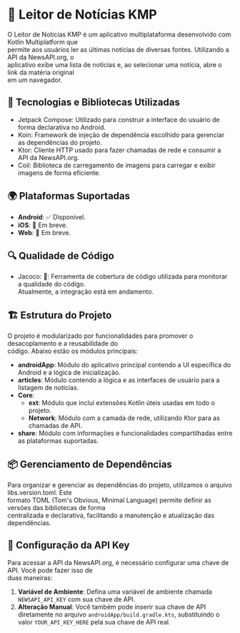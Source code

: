 
# 📰 Leitor de Notícias KMP
O Leitor de Notícias KMP é um aplicativo multiplataforma desenvolvido com Kotlin Multiplatform que  
permite aos usuários ler as últimas notícias de diversas fontes. Utilizando a API da NewsAPI.org, o  
aplicativo exibe uma lista de notícias e, ao selecionar uma notícia, abre o link da matéria original  
em um navegador.

## 🚀 Tecnologias e Bibliotecas Utilizadas
- Jetpack Compose: Utilizado para construir a interface do usuário de forma declarativa no Android.
- Koin: Framework de injeção de dependência escolhido para gerenciar as dependências do projeto.
- Ktor: Cliente HTTP usado para fazer chamadas de rede e consumir a API da NewsAPI.org.
- Coil: Biblioteca de carregamento de imagens para carregar e exibir imagens de forma eficiente.

## 🌍 Plataformas Suportadas
-   **Android**: ✅ Disponível.
-   **iOS**: 🚧 Em breve.
-   **Web**: 🚧 Em breve.

## 🔍 Qualidade de Código
- Jacoco: 🚧: Ferramenta de cobertura de código utilizada para monitorar a qualidade do código.  
  Atualmente, a integração está em andamento.

## 🏗 Estrutura do Projeto
O projeto é modularizado por funcionalidades para promover o desacoplamento e a reusabilidade do  
código. Abaixo estão os módulos principais:

-   **androidApp**: Módulo do aplicativo principal contendo a UI específica do Android e a lógica de inicialização.
-   **articles**: Módulo contendo a lógica e as interfaces de usuário para a listagem de notícias.
-   **Core**:
    -   **ext**: Módulo que inclui extensões Kotlin úteis usadas em todo o projeto.
    -   **Network**: Módulo com a camada de rede, utilizando Ktor para as chamadas de API.
-   **share**: Módulo com informações e funcionalidades compartilhadas entre as plataformas suportadas.

## 📦 Gerenciamento de Dependências
Para organizar e gerenciar as dependências do projeto, utilizamos o arquivo libs.version.toml. Este  
formato TOML (Tom's Obvious, Minimal Language) permite definir as versões das bibliotecas de forma  
centralizada e declarativa, facilitando a manutenção e atualização das dependências.

## 🔑 Configuração da API Key
Para acessar a API da NewsAPI.org, é necessário configurar uma chave de API. Você pode fazer isso de  
duas maneiras:

1.  **Variável de Ambiente**: Defina uma variável de ambiente chamada `NEWSAPI_API_KEY` com sua chave de API.
2.  **Alteração Manual**: Você também pode inserir sua chave de API diretamente no arquivo `androidApp/build.gradle.kts`, substituindo o valor `YOUR_API_KEY_HERE` pela sua chave de API real.